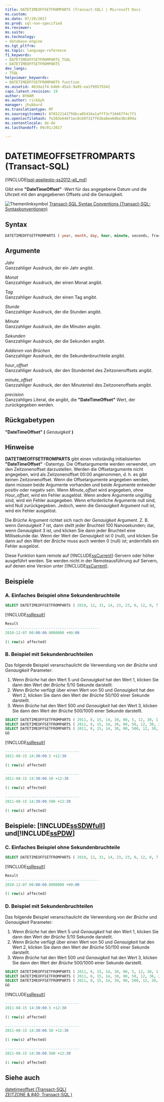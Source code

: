 ```yaml
---
title: DATETIMEOFFSETFROMPARTS (Transact-SQL) | Microsoft Docs
ms.custom: 
ms.date: 07/29/2017
ms.prod: sql-non-specified
ms.reviewer: 
ms.suite: 
ms.technology:
- database-engine
ms.tgt_pltfrm: 
ms.topic: language-reference
f1_keywords:
- DATETIMEOFFSETFROMPARTS_TSQL
- DATETIMEOFFSETFROMPARTS
dev_langs:
- TSQL
helpviewer_keywords:
- DATETIMEOFFSETFROMPARTS function
ms.assetid: 463da1f4-b4b6-45a3-9a95-ea1f99575542
caps.latest.revision: 19
author: BYHAM
ms.author: rickbyh
manager: jhubbard
ms.translationtype: MT
ms.sourcegitcommit: 876522142756bca05416a1afff3cf10467f4c7f1
ms.openlocfilehash: fe203e646f1ec0cb9732ff63ba8ee0dbe38c899a
ms.contentlocale: de-de
ms.lasthandoff: 09/01/2017

---
```

# <a name="datetimeoffsetfromparts-transact-sql"></a>DATETIMEOFFSETFROMPARTS (Transact-SQL)
[!INCLUDE[tsql-appliesto-ss2012-all_md](../../includes/tsql-appliesto-ss2012-all-md.md)]

Gibt eine **"DateTimeOffset"** -Wert für das angegebene Datum und die Uhrzeit mit den angegebenen Offsets und die Genauigkeit.
  
![Themenlinksymbol](../../database-engine/configure-windows/media/topic-link.gif "Topic link icon") [Transact-SQL Syntax Conventions (Transact-SQL-Syntaxkonventionen)](../../t-sql/language-elements/transact-sql-syntax-conventions-transact-sql.md)
  
## <a name="syntax"></a>Syntax  
  
```sql
DATETIMEOFFSETFROMPARTS ( year, month, day, hour, minute, seconds, fractions, hour_offset, minute_offset, precision )  
```  
  
## <a name="arguments"></a>Argumente  
*Jahr*  
Ganzzahliger Ausdruck, der ein Jahr angibt.
  
*Monat*  
Ganzzahliger Ausdruck, der einen Monat angibt.
  
*Tag*  
Ganzzahliger Ausdruck, der einen Tag angibt.
  
*Stunde*  
Ganzzahliger Ausdruck, der die Stunden angibt.
  
*Minute*  
Ganzzahliger Ausdruck, der die Minuten angibt.
  
*Sekunden*  
Ganzzahliger Ausdruck, der die Sekunden angibt.
  
*Addieren von Brüchen*  
Ganzzahliger Ausdruck, der die Sekundenbruchteile angibt.
  
*hour_offset*  
Ganzzahliger Ausdruck, der den Stundenteil des Zeitzonenoffsets angibt.
  
*minute_offset*  
Ganzzahliger Ausdruck, der den Minutenteil des Zeitzonenoffsets angibt.
  
*precision*  
Ganzzahliges Literal, die angibt, die **"DateTimeOffset"** Wert, der zurückgegeben werden.
  
## <a name="return-types"></a>Rückgabetypen
**"DateTimeOffset" (** *Genauigkeit* **)**
  
## <a name="remarks"></a>Hinweise  
**DATETIMEOFFSETFROMPARTS** gibt einen vollständig initialisierten **"DateTimeOffset"** -Datentyp. Die Offsetargumente werden verwendet, um den Zeitzonenoffset darzustellen. Werden die Offsetargumente nicht angegeben, wird als Zeitzonenoffset 00:00 angenommen, d. h. es gibt keinen Zeitzonenoffset. Wenn die Offsetargumente angegeben werden, dann müssen beide Argumente vorhanden und beide Argumente entweder positiv oder negativ sein. Wenn *Minute_offset* wird angegeben, ohne *Hour_offset*, wird ein Fehler ausgelöst. Wenn andere Argumente ungültig sind, wird ein Fehler ausgegeben. Wenn erforderliche Argumente null sind, wird Null zurückgegeben. Jedoch, wenn die *Genauigkeit* Argument null ist, wird ein Fehler ausgelöst.
  
Die *Brüche* Argument richtet sich nach der *Genauigkeit* Argument. Z. B. wenn *Genauigkeit* 7 ist, dann stellt jeder Bruchteil 100 Nanosekunden; dar, wenn *Genauigkeit* 3 ist, und klicken Sie dann jeder Bruchteil eine Millisekunde dar. Wenn der Wert der *Genauigkeit* ist 0 (null), und klicken Sie dann auf den Wert der *Brüche* muss auch werden 0 (null) ist; andernfalls ein Fehler ausgelöst.
  
Diese Funktion kann remote auf [!INCLUDE[ssCurrent](../../includes/sscurrent-md.md)]-Servern oder höher ausgeführt werden. Sie werden nicht in der Remoteausführung auf Servern, auf denen eine Version unter [!INCLUDE[ssCurrent](../../includes/sscurrent-md.md)].
  
## <a name="examples"></a>Beispiele  
  
### <a name="a-simple-example-without-fractions-of-a-second"></a>A. Einfaches Beispiel ohne Sekundenbruchteile  
  
```sql
SELECT DATETIMEOFFSETFROMPARTS ( 2010, 12, 31, 14, 23, 23, 0, 12, 0, 7 ) AS Result;  
```  
  
[!INCLUDE[ssResult](../../includes/ssresult-md.md)]
  
```sql
Result  
-------------------------------------------  
2010-12-07 00:00:00.0000000 +00:00  
  
(1 row(s) affected)  
```  
  
### <a name="b-example-with-fractions-of-a-second"></a>B. Beispiel mit Sekundenbruchteilen  
Das folgende Beispiel veranschaulicht die Verwendung von der *Brüche* und *Genauigkeit* Parameter:
1.   Wenn *Brüche* hat den Wert 5 und *Genauigkeit* hat den Wert 1, klicken Sie dann den Wert der *Brüche* 5/10 Sekunde darstellt.  
1.   Wenn *Brüche* verfügt über einen Wert von 50 und *Genauigkeit* hat den Wert 2, klicken Sie dann den Wert der *Brüche* 50/100 einer Sekunde darstellt.  
1.   Wenn *Brüche* hat den Wert 500 und *Genauigkeit* hat den Wert 3, klicken Sie dann den Wert der *Brüche* 500/1000 einer Sekunde darstellt.  
  
```sql
SELECT DATETIMEOFFSETFROMPARTS ( 2011, 8, 15, 14, 30, 00, 5, 12, 30, 1 );  
SELECT DATETIMEOFFSETFROMPARTS ( 2011, 8, 15, 14, 30, 00, 50, 12, 30, 2 );  
SELECT DATETIMEOFFSETFROMPARTS ( 2011, 8, 15, 14, 30, 00, 500, 12, 30, 3 );  
GO  
```  
  
[!INCLUDE[ssResult](../../includes/ssresult-md.md)]
  
```sql
----------------------------------  
2011-08-15 14:30:00.5 +12:30  
  
(1 row(s) affected)  
  
----------------------------------  
2011-08-15 14:30:00.50 +12:30  
  
(1 row(s) affected)  
  
----------------------------------  
2011-08-15 14:30:00.500 +12:30  
  
(1 row(s) affected)  
```  
  
## <a name="examples-includesssdwfullincludessssdwfull-mdmd-and-includesspdwincludessspdw-mdmd"></a>Beispiele: [!INCLUDE[ssSDWfull](../../includes/sssdwfull-md.md)] und[!INCLUDE[ssPDW](../../includes/sspdw-md.md)]  
  
### <a name="c-simple-example-without-fractions-of-a-second"></a>C. Einfaches Beispiel ohne Sekundenbruchteile  
  
```sql
SELECT DATETIMEOFFSETFROMPARTS ( 2010, 12, 31, 14, 23, 23, 0, 12, 0, 7 ) AS Result;  
```  
  
[!INCLUDE[ssResult](../../includes/ssresult-md.md)]
  
```sql
Result  
-------------------------------------------  
2010-12-07 00:00:00.0000000 +00:00  
  
(1 row(s) affected)  
```  
  
### <a name="d-example-with-fractions-of-a-second"></a>D. Beispiel mit Sekundenbruchteilen  
Das folgende Beispiel veranschaulicht die Verwendung von der *Brüche* und *Genauigkeit* Parameter:
1.  Wenn *Brüche* hat den Wert 5 und *Genauigkeit* hat den Wert 1, klicken Sie dann den Wert der *Brüche* 5/10 Sekunde darstellt.  
1.   Wenn *Brüche* verfügt über einen Wert von 50 und *Genauigkeit* hat den Wert 2, klicken Sie dann den Wert der *Brüche* 50/100 einer Sekunde darstellt.  
1.   Wenn *Brüche* hat den Wert 500 und *Genauigkeit* hat den Wert 3, klicken Sie dann den Wert der *Brüche* 500/1000 einer Sekunde darstellt.  
  
```sql
SELECT DATETIMEOFFSETFROMPARTS ( 2011, 8, 15, 14, 30, 00, 5, 12, 30, 1 );  
SELECT DATETIMEOFFSETFROMPARTS ( 2011, 8, 15, 14, 30, 00, 50, 12, 30, 2 );  
SELECT DATETIMEOFFSETFROMPARTS ( 2011, 8, 15, 14, 30, 00, 500, 12, 30, 3 );  
GO  
```  
  
[!INCLUDE[ssResult](../../includes/ssresult-md.md)]
  
```sql
----------------------------------  
2011-08-15 14:30:00.5 +12:30  
  
(1 row(s) affected)  
  
----------------------------------  
2011-08-15 14:30:00.50 +12:30  
  
(1 row(s) affected)  
  
----------------------------------  
2011-08-15 14:30:00.500 +12:30  
  
(1 row(s) affected)  
```  
  
## <a name="see-also"></a>Siehe auch
[datetimeoffset &#40;Transact-SQL&#41;](../../t-sql/data-types/datetimeoffset-transact-sql.md)  
[ZEITZONE &AMP; #40; Transact-SQL &#41;](../../t-sql/queries/at-time-zone-transact-sql.md)
  
  



